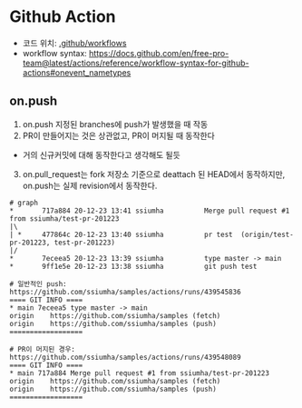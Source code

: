# Github Action

- 코드 위치: [.github/workflows](.github/workflows)
- workflow syntax: https://docs.github.com/en/free-pro-team@latest/actions/reference/workflow-syntax-for-github-actions#onevent_nametypes

## on.push

1. on.push 지정된 branches에 push가 발생했을 때 작동
2. PR이 만들어지는 것은 상관없고, PR이 머지될 때 동작한다
  - 거의 신규커밋에 대해 동작한다고 생각해도 될듯
3. on.pull_request는 fork 저장소 기준으로 deattach 된 HEAD에서 동작하지만,
  on.push는 실제 revision에서 동작한다.

  ```
  # graph
  *       717a884 20-12-23 13:41 ssiumha          Merge pull request #1 from ssiumha/test-pr-201223
  |\
  | *     477864c 20-12-23 13:40 ssiumha          pr test  (origin/test-pr-201223, test-pr-201223)
  |/
  *       7eceea5 20-12-23 13:39 ssiumha          type master -> main
  *       9ff1e5e 20-12-23 13:38 ssiumha          git push test

  # 일반적인 push: https://github.com/ssiumha/samples/actions/runs/439545836
  ==== GIT INFO ====
  * main 7eceea5 type master -> main
  origin	https://github.com/ssiumha/samples (fetch)
  origin	https://github.com/ssiumha/samples (push)
  ==================

  # PR이 머지된 경우: https://github.com/ssiumha/samples/actions/runs/439548089
  ==== GIT INFO ====
  * main 717a884 Merge pull request #1 from ssiumha/test-pr-201223
  origin	https://github.com/ssiumha/samples (fetch)
  origin	https://github.com/ssiumha/samples (push)
  ==================
  ```
